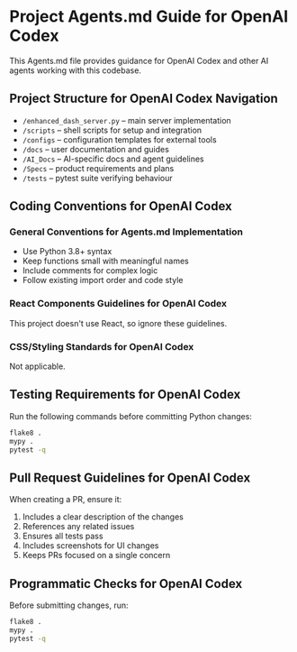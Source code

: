 # Project Agents.md Guide for OpenAI Codex

This Agents.md file provides guidance for OpenAI Codex and other AI agents working with this codebase.

## Project Structure for OpenAI Codex Navigation

- `/enhanced_dash_server.py` – main server implementation
- `/scripts` – shell scripts for setup and integration
- `/configs` – configuration templates for external tools
- `/docs` – user documentation and guides
- `/AI_Docs` – AI-specific docs and agent guidelines
- `/Specs` – product requirements and plans
- `/tests` – pytest suite verifying behaviour

## Coding Conventions for OpenAI Codex

### General Conventions for Agents.md Implementation

- Use Python 3.8+ syntax
- Keep functions small with meaningful names
- Include comments for complex logic
- Follow existing import order and code style

### React Components Guidelines for OpenAI Codex

This project doesn't use React, so ignore these guidelines.

### CSS/Styling Standards for OpenAI Codex

Not applicable.

## Testing Requirements for OpenAI Codex

Run the following commands before committing Python changes:

```bash
flake8 .
mypy .
pytest -q
```

## Pull Request Guidelines for OpenAI Codex

When creating a PR, ensure it:

1. Includes a clear description of the changes
2. References any related issues
3. Ensures all tests pass
4. Includes screenshots for UI changes
5. Keeps PRs focused on a single concern

## Programmatic Checks for OpenAI Codex

Before submitting changes, run:

```bash
flake8 .
mypy .
pytest -q
```
